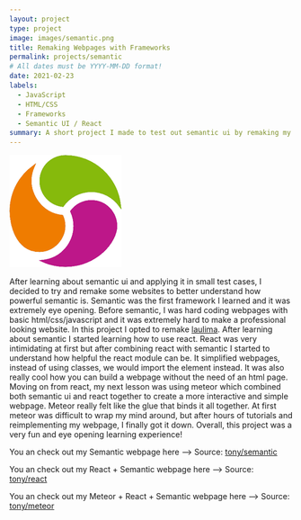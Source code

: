 ```yaml
---
layout: project
type: project
image: images/semantic.png
title: Remaking Webpages with Frameworks
permalink: projects/semantic
# All dates must be YYYY-MM-DD format!
date: 2021-02-23
labels:
  - JavaScript
  - HTML/CSS
  - Frameworks
  - Semantic UI / React
summary: A short project I made to test out semantic ui by remaking my schools webpage.
---
```


<img class="ui medium right floated rounded image" src="../images/semantic.png">

After learning about semantic ui and applying it in small test cases, I decided to try and remake some websites to better understand how powerful semantic is. Semantic was the first framework I learned and it was extremely eye opening. 
Before semantic, I was hard coding webpages with basic html/css/javascript and it was extremely hard to make a professional looking website. In this project I opted to remake <a href="https://laulima.hawaii.edu/lum/fp/login.php">laulima</a>.
After learning about semantic I started learning how to use react. React was very intimidating at first but after combining react with semantic I started to understand how helpful 
the react module can be. It simplified webpages, instead of using classes, we would import the element instead. It was also really cool how you can build a webpage without the 
need of an html page.
Moving on from react, my next lesson was using meteor which combined both semantic ui and react together to create a more interactive and simple webpage. Meteor really felt like 
the glue that binds it all together. At first meteor was difficult to wrap my mind around, but after hours of tutorials and reimplementing my webpage, I finally got it down.
Overall, this project was a very fun and eye opening learning experience!
 
You an check out my Semantic webpage here -->
Source: <a href="https://github.com/tonylong1314520/laulima"><i class="large github icon"></i>tony/semantic</a> 

You an check out my React + Semantic webpage here -->
Source: <a href="https://github.com/tonylong1314520/laulima-react"><i class="large github icon"></i>tony/react</a>

You an check out my Meteor + React + Semantic webpage here -->
Source: <a href="https://github.com/tonylong1314520/laulima-meteor"><i class="large github icon"></i>tony/meteor</a>
